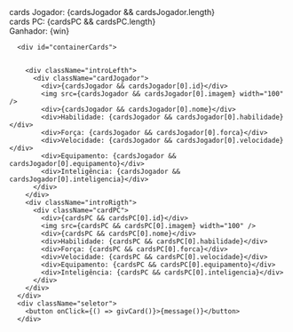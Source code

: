 <div id="top">
        <div id="topContainer">cards Jogador:  {cardsJogador && cardsJogador.length}</div>
        <div id="topContainer">cards PC: {cardsPC && cardsPC.length}</div>
      </div>
      <div id="winner">
        <div>Ganhador: {win}</div>
      </div>

      <div id="containerCards">


        <div className="introLefth">
          <div className="cardJogador">
            <div>{cardsJogador && cardsJogador[0].id}</div>
            <img src={cardsJogador && cardsJogador[0].imagem} width="100" />
            <div>{cardsJogador && cardsJogador[0].nome}</div>
            <div>Habilidade: {cardsJogador && cardsJogador[0].habilidade}</div>
            <div>Força: {cardsJogador && cardsJogador[0].forca}</div>
            <div>Velocidade: {cardsJogador && cardsJogador[0].velocidade}</div>
            <div>Equipamento: {cardsJogador && cardsJogador[0].equipamento}</div>
            <div>Inteligência: {cardsJogador && cardsJogador[0].inteligencia}</div>
          </div>
        </div>
        <div className="introRigth">
          <div className="cardPC">
            <div>{cardsPC && cardsPC[0].id}</div>
            <img src={cardsPC && cardsPC[0].imagem} width="100" />
            <div>{cardsPC && cardsPC[0].nome}</div>
            <div>Habilidade: {cardsPC && cardsPC[0].habilidade}</div>
            <div>Força: {cardsPC && cardsPC[0].forca}</div>
            <div>Velocidade: {cardsPC && cardsPC[0].velocidade}</div>
            <div>Equipamento: {cardsPC && cardsPC[0].equipamento}</div>
            <div>Inteligência: {cardsPC && cardsPC[0].inteligencia}</div>
          </div>
        </div>
      </div>
      <div className="seletor">
        <button onClick={() => givCard()}>{message()}</button>
      </div>